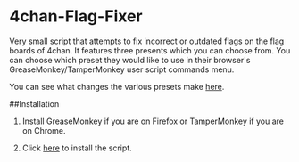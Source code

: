 # 4chan-Flag-Fixer
Very small script that attempts to fix incorrect or outdated flags on the flag boards of 4chan. It features three presents which you can choose from. You can choose which preset they would like to use in their browser's GreaseMonkey/TamperMonkey user script commands menu.

You can see what changes the various presets make [here](https://raw.githubusercontent.com/flagzzzz/4chan-Flag-Fixer/master/Change%20Details.txt).

##Installation
1) Install GreaseMonkey if you are on Firefox or TamperMonkey if you are on Chrome.

2) Click [here](https://github.com/flagzzzz/4chan-Flag-Fixer/raw/master/4chan_flag_fixer.user.js) to install the script.
